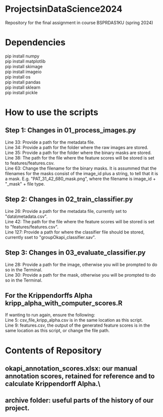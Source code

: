 # ProjectsinDataScience2024

Repository for the final assignment in course BSPRDAS1KU (spring 2024)

# Dependencies
pip install numpy\
pip install matplotlib\
pip install skimage\
pip install imageio\
pip install os\
pip install pandas\
pip install sklearn\
pip install pickle

# How to use the scripts
## Step 1: Changes in 01_process_images.py
Line 33: Provide a path for the metadata file.\
Line 34: Provide a path for the folder where the raw images are stored.\
Line 35: Provide a path for the folder where the binary masks are stored.\
Line 38: The path for the file where the feature scores will be stored is set to features/features.csv.\
Line 63: Change the filename for the binary masks. It is assummed that the filenames for the masks consist of the image_id plus a string, to tell that it is a mask. E.g. "PAT_31_42_680_mask.png", where the filename is image_id + "_mask" + file type.

## Step 2: Changes in 02_train_classifier.py
Line 26: Provide a path for the metadata file, currently set to "data\metadata.csv".\
Line 42: The path for the file where the feature scores will be stored is set to "features/features.csv".\
Line 127: Provide a path for where the classifier file should be stored, currently sset to "groupOkapi_classifier.sav".

## Step 3: Changes in 03_evaluate_classifier.py
Line 28: Provide a path for the image, otherwise you will be prompted to do so in the Terminal.\
Line 30: Provide a path for the mask, otherwise you will be prompted to do so in the Terminal.

## For the Krippendorffs Alpha kripp_alpha_with_computer_scores.R
If wanting to run again, ensure the following:\
Line 5: csv_file_kripp_alpha.csv is in the same location as this script.\
Line 9: features.csv, the output of the generated feature scores is in the same location as this script, or change the file path.

# Contents of Repository
## okapi_annotation_scores.xlsx: our manual annotation scores, retained for reference and to calculate Krippendorff Alpha.\
## archive folder: useful parts of the history of our project.
